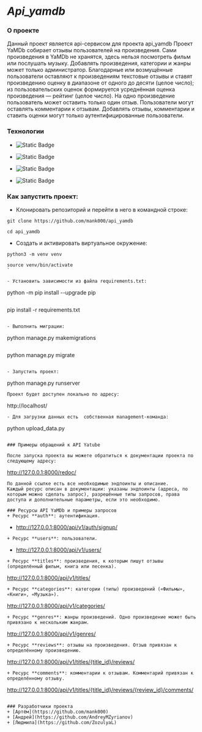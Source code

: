 # _Api_yamdb_
### О проекте

Данный проект является api-сервисом для проекта api_yamdb
Проект YaMDb собирает отзывы пользователей на произведения. Сами произведения в YaMDb не хранятся, здесь нельзя посмотреть фильм или послушать музыку.
Добавлять произведения, категории и жанры может только администратор.
Благодарные или возмущённые пользователи оставляют к произведениям текстовые отзывы и ставят произведению оценку в диапазоне от одного до десяти (целое число); из пользовательских оценок формируется усреднённая оценка произведения — рейтинг (целое число). На одно произведение пользователь может оставить только один отзыв.
Пользователи могут оставлять комментарии к отзывам.
Добавлять отзывы, комментарии и ставить оценки могут только аутентифицированные пользователи.

### Технологии
- ![Static Badge](https://img.shields.io/badge/Python%203.9-blue)

- ![Static Badge](https://img.shields.io/badge/django%20version%203.2-8A2BE2)
- ![Static Badge](https://img.shields.io/badge/djangorestframework%203.12-8A2BE2)

- ![Static Badge](https://img.shields.io/badge/djangorestframework-simplejwt%3D%3D5.3-8A2BE2)


### Как запустить проект:

- Клонировать репозиторий и перейти в него в командной строке:

```
git clone https://github.com/mank000/api_yamdb
```

```
cd api_yamdb
```

- Cоздать и активировать виртуальное окружение:

```
python3 -m venv venv
```

```
source venv/bin/activate
`

- Установить зависимости из файла requirements.txt:

```
python -m pip install --upgrade pip
```

```
pip install -r requirements.txt
```

- Выполнить миграции:
```
python manage.py makemigrations
```

```
python manage.py migrate
```

- Запустить проект:

```
python manage.py runserver
```
Проект будет доступен локально по адресу:

```
http://localhost/
```
- Для загрузки данных есть  собственная management-команда:
```
python upload_data.py
```

### Примеры обращений к API Yatube

После запуска проекта вы можете обратиться к документации проекта по следующему адресу:

```
http://127.0.0.1:8000/redoc/
```
По данной ссылке есть все необходимые эндпоинты и описание.
Каждый ресурс описан в документации: указаны эндпоинты (адреса, по которым можно сделать запрос), разрешённые типы запросов, права доступа и дополнительные параметры, если это необходимо.

### Ресурсы API YaMDb и примеры запросов
+ Ресурс **auth**: аутентификация.
```
  + http://127.0.0.1:8000/api/v1/auth/signup/
```
+ Ресурс **users**: пользователи.
```
  + http://127.0.0.1:8000/api/v1/users/
```
+ Ресурс **titles**: произведения, к которым пишут отзывы (определённый фильм, книга или песенка).
```
   http://127.0.0.1:8000/api/v1/titles/
```
+ Ресурс **categories**: категории (типы) произведений («Фильмы», «Книги», «Музыка»).
```
   http://127.0.0.1:8000/api/v1/categories/
```
+ Ресурс **genres**: жанры произведений. Одно произведение может быть привязано к нескольким жанрам.
```
   http://127.0.0.1:8000/api/v1/genres/
```
+ Ресурс **reviews**: отзывы на произведения. Отзыв привязан к определённому произведению.
```
   http://127.0.0.1:8000/api/v1/titles/{title_id}/reviews/
```
+ Ресурс **comments**: комментарии к отзывам. Комментарий привязан к определённому отзыву.
```
  http://127.0.0.1:8000/api/v1/titles/{title_id}/reviews/{review_id}/comments/
```

### Разработчики проекта
+ [Артём](https://github.com/mank000)
+ [Андрей](https://github.com/AndreyMZyrianov)
+ [Людмила](https://github.com/ZozulyaL)

